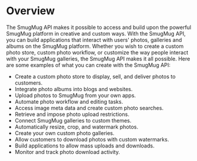 # Overview

The SmugMug API makes it possible to access and build upon the powerful SmugMug
platform in creative and custom ways. With the SmugMug API, you can build
applications that interact with users' photos, galleries and albums on the
SmugMug platform. Whether you wish to create a custom photo store, custom photo
workflow, or customize the way people interact with your SmugMug galleries, the
SmugMug API makes it all possible. Here are some examples of what you can
create with the SmugMug API:

- Create a custom photo store to display, sell, and deliver photos to
  customers.
- Integrate photo albums into blogs and websites.
- Upload photos to SmugMug from your own apps.
- Automate photo workflow and editing tasks.
- Access image meta data and create custom photo searches.
- Retrieve and impose photo upload restrictions.
- Connect SmugMug galleries to custom themes.
- Automatically resize, crop, and watermark photos.
- Create your own custom photo galleries.
- Allow customers to download photos with custom watermarks.
- Build applications to allow mass uploads and downloads.
- Monitor and track photo download activity.
